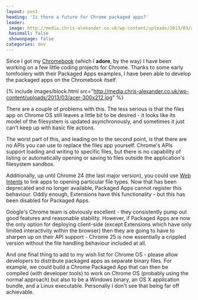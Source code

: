 ```yaml
---
layout: post
heading: 'Is there a future for Chrome packaged apps?'
leader:
 image: http://media.chris-alexander.co.uk/wp-content/uploads/2013/03/acer-300x212.jpg
 hassmall: false
 showonpage: false
categories: dev
---
```


Since I got my [Chromebook](http://www.google.co.uk/intl/en/chrome/devices/landing-acer.html) (which I **adore**, by the way) I have been working on a few little coding projects for Chrome. Thanks to some early tomfoolery with their Packaged Apps examples, I have been able to develop the packaged apps on the Chromebook itself.

{% include images/block.html src="http://media.chris-alexander.co.uk/wp-content/uploads/2013/03/acer-300x212.jpg" %}

There are a couple of problems with this. The less serious is that the files app on Chrome OS still leaves a little bit to be desired - it looks like its model of the filesystem is updated asynchronously, and sometimes it just can't keep up with basic file actions.

The worst part of this, and leading on to the second point, is that there are no APIs you can use to replace the files app yourself. Chrome's APIs support loading and writing to specific files, but there is no capability of listing or automatically opening or saving to files outside the application's filesystem sandbox.

Additionally, up until Chrome 24 (the last major version), you could use [Web Intents](https://web.archive.org/web/20170110052024/http://webintents.org/) to link apps to opening particular file types. Now that has been deprecated and no longer available, Packaged Apps cannot register this behaviour. Oddly enough, Extensions have this functionality - but this has been disabled for Packaged Apps.

Google's Chrome team is obviously excellent - they consistently pump out good features and reasonable stability. However, if Packaged Apps are now the only option for deploying client-side (except Extensions which have only limited interactivity within the browser) then they are going to have to sharpen up on their API support - Chrome 25 is now essentially a crippled version without the file handling behaviour included at all.

And one final thing to add to my wish list for Chrome OS - please allow developers to distribute packaged apps as separate binary files. For example, we could build a Chrome Packaged App that can then be compiled (with developer tools) to work on Chrome OS (probably using the normal approach) but also to be a Windows binary, an OS X application bundle, and a Linux executable. Personally I don't see that being far off achievable.
